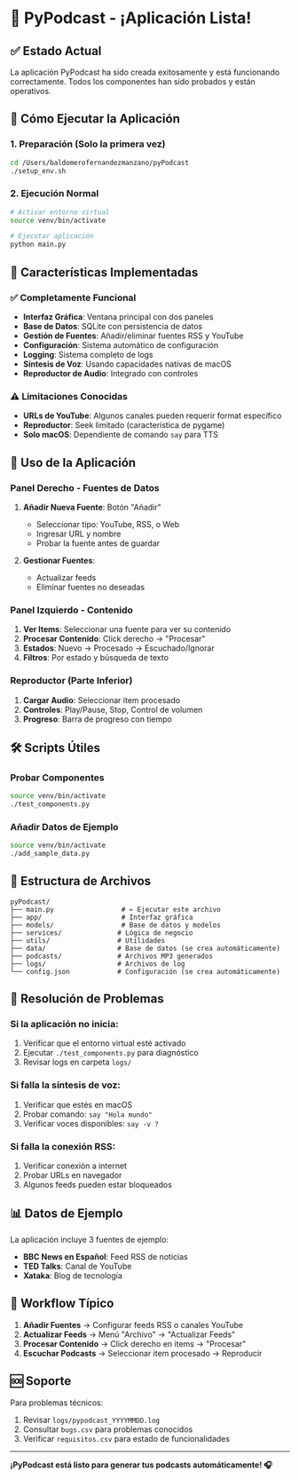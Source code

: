 # 🎉 PyPodcast - ¡Aplicación Lista!

## ✅ Estado Actual

La aplicación PyPodcast ha sido creada exitosamente y está funcionando correctamente. Todos los componentes han sido probados y están operativos.

## 🚀 Cómo Ejecutar la Aplicación

### 1. Preparación (Solo la primera vez)
```bash
cd /Users/baldomerofernandezmanzano/pyPodcast
./setup_env.sh
```

### 2. Ejecución Normal
```bash
# Activar entorno virtual
source venv/bin/activate

# Ejecutar aplicación
python main.py
```

## 🎯 Características Implementadas

### ✅ Completamente Funcional
- **Interfaz Gráfica**: Ventana principal con dos paneles
- **Base de Datos**: SQLite con persistencia de datos
- **Gestión de Fuentes**: Añadir/eliminar fuentes RSS y YouTube
- **Configuración**: Sistema automático de configuración
- **Logging**: Sistema completo de logs
- **Síntesis de Voz**: Usando capacidades nativas de macOS
- **Reproductor de Audio**: Integrado con controles

### ⚠️ Limitaciones Conocidas
- **URLs de YouTube**: Algunos canales pueden requerir format específico
- **Reproductor**: Seek limitado (característica de pygame)
- **Solo macOS**: Dependiente de comando `say` para TTS

## 📱 Uso de la Aplicación

### Panel Derecho - Fuentes de Datos
1. **Añadir Nueva Fuente**: Botón "Añadir"
   - Seleccionar tipo: YouTube, RSS, o Web
   - Ingresar URL y nombre
   - Probar la fuente antes de guardar

2. **Gestionar Fuentes**: 
   - Actualizar feeds
   - Eliminar fuentes no deseadas

### Panel Izquierdo - Contenido
1. **Ver Items**: Seleccionar una fuente para ver su contenido
2. **Procesar Contenido**: Click derecho → "Procesar"
3. **Estados**: Nuevo → Procesado → Escuchado/Ignorar
4. **Filtros**: Por estado y búsqueda de texto

### Reproductor (Parte Inferior)
1. **Cargar Audio**: Seleccionar item procesado
2. **Controles**: Play/Pause, Stop, Control de volumen
3. **Progreso**: Barra de progreso con tiempo

## 🛠️ Scripts Útiles

### Probar Componentes
```bash
source venv/bin/activate
./test_components.py
```

### Añadir Datos de Ejemplo
```bash
source venv/bin/activate
./add_sample_data.py
```

## 📁 Estructura de Archivos

```
pyPodcast/
├── main.py                 # ← Ejecutar este archivo
├── app/                    # Interfaz gráfica
├── models/                 # Base de datos y modelos
├── services/              # Lógica de negocio
├── utils/                 # Utilidades
├── data/                  # Base de datos (se crea automáticamente)
├── podcasts/              # Archivos MP3 generados
├── logs/                  # Archivos de log
└── config.json            # Configuración (se crea automáticamente)
```

## 🔧 Resolución de Problemas

### Si la aplicación no inicia:
1. Verificar que el entorno virtual esté activado
2. Ejecutar `./test_components.py` para diagnóstico
3. Revisar logs en carpeta `logs/`

### Si falla la síntesis de voz:
1. Verificar que estés en macOS
2. Probar comando: `say "Hola mundo"`
3. Verificar voces disponibles: `say -v ?`

### Si falla la conexión RSS:
1. Verificar conexión a internet
2. Probar URLs en navegador
3. Algunos feeds pueden estar bloqueados

## 📊 Datos de Ejemplo

La aplicación incluye 3 fuentes de ejemplo:
- **BBC News en Español**: Feed RSS de noticias
- **TED Talks**: Canal de YouTube
- **Xataka**: Blog de tecnología

## 🎵 Workflow Típico

1. **Añadir Fuentes** → Configurar feeds RSS o canales YouTube
2. **Actualizar Feeds** → Menú "Archivo" → "Actualizar Feeds"
3. **Procesar Contenido** → Click derecho en items → "Procesar"
4. **Escuchar Podcasts** → Seleccionar item procesado → Reproducir

## 🆘 Soporte

Para problemas técnicos:
1. Revisar `logs/pypodcast_YYYYMMDD.log`
2. Consultar `bugs.csv` para problemas conocidos
3. Verificar `requisitos.csv` para estado de funcionalidades

---

**¡PyPodcast está listo para generar tus podcasts automáticamente! 🎧**
